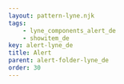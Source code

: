 ```yaml
---
layout: pattern-lyne.njk
tags: 
    - lyne_components_alert_de
    - showitem_de
key: alert-lyne_de
title: Alert
parent: alert-folder-lyne_de
order: 30
---
```

